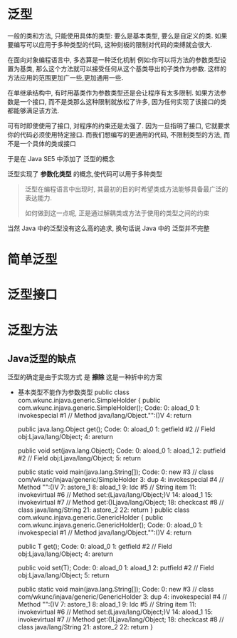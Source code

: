 # 泛型

一般的类和方法, 只能使用具体的类型: 要么是基本类型, 要么是自定义的类.
如果要编写可以应用于多种类型的代码, 这种刻板的限制对代码的束缚就会很大.

在面向对象编程语言中, 多态算是一种泛化机制
例如:你可以将方法的参数类型设置为基类,
那么这个方法就可以接受任何从这个基类导出的子类作为参数.
这样的方法应用的范围更加广一些,更加通用一些.

在单继承结构中, 有时用基类作为参数类型还是会让程序有太多限制.
如果方法参数是一个接口, 而不是类那么这种限制就放松了许多, 因为任何实现了该接口的类都能够满足该方法.

可有时即使使用了接口, 对程序的约束还是太强了.
因为一旦指明了接口, 它就要求你的代码必须使用特定接口.
而我们想编写的更通用的代码, 不限制类型的方法, 而不是一个具体的类或接口

于是在 Java SE5 中添加了 泛型的概念

泛型实现了 **参数化类型** 的概念,使代码可以用于多种类型
> 泛型在编程语言中出现时, 其最初的目的时希望类或方法能够具备最广泛的表达能力.
>
> 如何做到这一点呢, 正是通过解耦类或方法于使用的类型之间的约束

当然 Java 中的泛型没有这么高的追求, 换句话说 Java 中的 泛型并不完整

# 简单泛型

# 泛型接口

# 泛型方法

## Java泛型的缺点

泛型的确定是由于实现方式 是 **擦除** 这是一种折中的方案

* 基本类型不能作为参数类型
  public class com.wkunc.injava.generic.SimpleHolder {
  public com.wkunc.injava.generic.SimpleHolder();
  Code:
  0: aload_0
  1: invokespecial #1 // Method java/lang/Object."<init>":()V
  4: return

  public java.lang.Object get();
  Code:
  0: aload_0
  1: getfield #2 // Field obj:Ljava/lang/Object;
  4: areturn

  public void set(java.lang.Object);
  Code:
  0: aload_0
  1: aload_1
  2: putfield #2 // Field obj:Ljava/lang/Object;
  5: return

  public static void main(java.lang.String[]);
  Code:
  0: new #3 // class com/wkunc/injava/generic/SimpleHolder
  3: dup
  4: invokespecial #4 // Method "<init>":()V
  7: astore_1
  8: aload_1
  9: ldc #5 // String item
  11: invokevirtual #6 // Method set:(Ljava/lang/Object;)V
  14: aload_1
  15: invokevirtual #7 // Method get:()Ljava/lang/Object;
  18: checkcast #8 // class java/lang/String
  21: astore_2
  22: return
  }
  public class com.wkunc.injava.generic.GenericHolder<T> {
  public com.wkunc.injava.generic.GenericHolder();
  Code:
  0: aload_0
  1: invokespecial #1 // Method java/lang/Object."<init>":()V
  4: return

  public T get();
  Code:
  0: aload_0
  1: getfield #2 // Field obj:Ljava/lang/Object;
  4: areturn

  public void set(T);
  Code:
  0: aload_0
  1: aload_1
  2: putfield #2 // Field obj:Ljava/lang/Object;
  5: return

  public static void main(java.lang.String[]);
  Code:
  0: new #3 // class com/wkunc/injava/generic/GenericHolder
  3: dup
  4: invokespecial #4 // Method "<init>":()V
  7: astore_1
  8: aload_1
  9: ldc #5 // String item
  11: invokevirtual #6 // Method set:(Ljava/lang/Object;)V
  14: aload_1
  15: invokevirtual #7 // Method get:()Ljava/lang/Object;
  18: checkcast #8 // class java/lang/String
  21: astore_2
  22: return
  }


